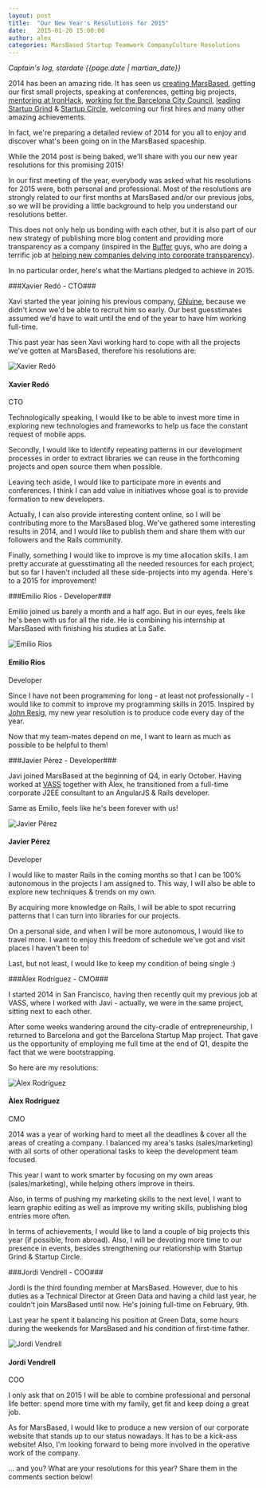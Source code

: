 ```yaml
---
layout: post
title:  "Our New Year's Resolutions for 2015"
date:   2015-01-20 15:00:00
author: alex
categories: MarsBased Startup Teamwork CompanyCulture Resolutions
---
```


*Captain's log, stardate {{page.date | martian_date}}*

2014 has been an amazing ride. It has seen us <a href="http://marsbased.com/blog/2013/09/07/take-offs-and-landings" title="Take-offs and Landings" target="_blank">creating MarsBased</a>, getting our first small projects, speaking at conferences, getting big projects, <a href="http://marsbased.com/blog/2014/08/22/The-Martians-conquer-the-IronHack" title="The Martians Conquer the Ironhack" target="_blank">mentoring at IronHack</a>, <a href="http://marsbased.com/blog/2014/06/09/Barcelona-Startup-Map1" title="Barcelona Startup Map" target="_blank">working for the Barcelona City Council</a>, <a href="http://marsbased.com/blog/2014/02/24/the-martians-conquer-the-startup-grind" title="Startup Grind and MarsBased" target="_blank">leading Startup Grind</a> & <a href="http://marsbased.com/blog/2013/11/07/startup-circle-barcelona" title="Startup Circle in Barcelona" target="_blank">Startup Circle</a>, welcoming our first hires and many other amazing achievements.

In fact, we're preparing a detailed review of 2014 for you all to enjoy and discover what's been going on in the MarsBased spaceship.

While the 2014 post is being baked, we'll share with you our new year resolutions for this promising 2015!

<!--more-->

In our first meeting of the year, everybody was asked what his resolutions for 2015 were, both personal and professional. Most of the resolutions are strongly related to our first months at MarsBased and/or our previous jobs, so we will be providing a little background to help you understand our resolutions better.

This does not only help us bonding with each other, but it is also part of our new strategy of publishing more blog content and providing more transparency as a company (inspired in the <a href="http://buffer.com" title="Buffer" target="_blank">Buffer</a> guys, who are doing a terrific job at <a href="https://bufferapp.com/transparency" title="Buffer's Transparency policy" target="_blank">helping new companies delving into corporate transparency</a>).

In no particular order, here's what the Martians pledged to achieve in 2015.

###Xavier Redó - CTO###

Xavi started the year joining his previous company, <a href="http://www.opscaling.com/" title="GNuine" target="_blank">GNuine</a>, because we didn't know we'd be able to recruit him so early. Our best guesstimates assumed we'd have to wait until the end of the year to have him working full-time.

This past year has seen Xavi working hard to cope with all the projects we've gotten at MarsBased, therefore his resolutions are:

<div class="quote left-sided">
    <div class="avatar">
        <img src="/images/xavi-squared.jpg" alt="Xavier Redó" title="Xavier Redó" class="img-responsive img-circle" />
        <h4>Xavier Redó</h4>
        <p>CTO</p>
    </div>
    <div class="text">
        <p>Technologically speaking, I would like to be able to invest more time in exploring new technologies and frameworks to help us face the constant request of mobile apps.</p>
        <p>Secondly, I would like to identify repeating patterns in our development processes in order to extract libraries we can reuse in the forthcoming projects and open source them when possible.</p>
        <p>Leaving tech aside, I would like to participate more in events and conferences. I think I can add value in initiatives whose goal is to provide formation to new developers.</p>
        <p>Actually, I can also provide interesting content online, so I will be contributing more to the MarsBased blog. We've gathered some interesting results in 2014, and I would like to publish them and share them with our followers and the Rails community.</p>
        <p>Finally, something I would like to improve is my time allocation skills. I am pretty accurate at guesstimating all the needed resources for each project, but so far I haven't included all these side-projects into my agenda. Here's to a 2015 for improvement!</p>
    </div>
</div>

###Emilio Ríos - Developer###

Emilio joined us barely a month and a half ago. But in our eyes, feels like he's been with us for all the ride. He is combining his internship at MarsBased with finishing his studies at La Salle.

<div class="quote right-sided">
    <div class="avatar">
        <img src="/images/emilio-squared.jpg" alt="Emilio Ríos" title="Emilio Ríos" class="img-responsive img-circle" />
        <h4>Emilio Ríos</h4>
        <p>Developer</p>
    </div>
    <div class="text">
        <p>Since I have not been programming for long - at least not professionally - I would like to commit to improve my programming skills in 2015. Inspired by <a href="http://ejohn.org/blog/write-code-every-day/" title="Write Code Every Day" target="_blank">John Resig</a>, my new year resolution is to produce code every day of the year.</p>
        <p>Now that my team-mates depend on me, I want to learn as much as possible to be helpful to them!</p>
    </div>
</div>

###Javier Pérez - Developer###

Javi joined MarsBased at the beginning of Q4, in early October. Having worked at <a href="http://www.vass.es" title="VASS" target="_blank">VASS</a> together with Àlex, he transitioned from a full-time corporate J2EE consultant to an AngularJS & Rails developer.

Same as Emilio, feels like he's been forever with us!

<div class="quote left-sided">
    <div class="avatar">
        <img src="/images/javi-squared.jpg" alt="Javier Pérez" title="Javier Pérez" class="img-responsive img-circle" />
        <h4>Javier Pérez</h4>
        <p>Developer</p>
    </div>
    <div class="text">
        <p>I would like to master Rails in the coming months so that I can be 100% autonomous in the projects I am assigned to. This way, I will also be able to explore new techniques & trends on my own.</p>
        <p>By acquiring more knowledge on Rails, I will be able to spot recurring patterns that I can turn into libraries for our projects.</p>
        <p>On a personal side, and when I will be more autonomous, I would like to travel more. I want to enjoy this freedom of schedule we've got and visit places I haven't been to!</p>
        <p>Last, but not least, I would like to keep my condition of being single :)</p>
    </div>
</div>

###Àlex Rodríguez - CMO###

I started 2014 in San Francisco, having then recently quit my previous job at VASS, where I worked with Javi - actually, we were in the same project, sitting next to each other.

After some weeks wandering around the city-cradle of entrepreneurship, I returned to Barcelona and got the Barcelona Startup Map project. That gave us the opportunity of employing me full time at the end of Q1, despite the fact that we were bootstrapping.

So here are my resolutions:

<div class="quote right-sided">
    <div class="avatar">
        <img src="/images/alex-squared.jpg" alt="Àlex Rodríguez" title="Àlex Rodríguez" class="img-responsive img-circle" />
        <h4>Àlex Rodríguez</h4>
        <p>CMO</p>
    </div>
    <div class="text">
        <p>2014 was a year of working hard to meet all the deadlines & cover all the areas of creating a company. I balanced my area's tasks (sales/marketing) with all sorts of other operational tasks to keep the development team focused.</p>
        <p>This year I want to work smarter by focusing on my own areas (sales/marketing), while helping others improve in theirs.</p>
        <p>Also, in terms of pushing my marketing skills to the next level, I want to learn graphic editing as well as improve my writing skills, publishing blog entries more often.</p>
        <p>In terms of achievements, I would like to land a couple of big projects this year (if possible, from abroad). Also, I will be devoting more time to our presence in events, besides strengthening our relationship with Startup Grind & Startup Circle.</p>
    </div>
</div>

###Jordi Vendrell - COO###

Jordi is the third founding member at MarsBased. However, due to his duties as a Technical Director at Green Data and having a child last year, he couldn't join MarsBased until now. He's joining full-time on February, 9th.

Last year he spent it balancing his position at Green Data, some hours during the weekends for MarsBased and his condition of first-time father.

<div class="quote left-sided">
    <div class="avatar">
        <img src="/images/jordi-squared.jpg" alt="Jordi Vendrell" title="Jordi Vendrell" class="img-responsive img-circle" />
        <h4>Jordi Vendrell</h4>
        <p>COO</p>
    </div>
    <div class="text">
        <p>I only ask that on 2015 I will be able to combine professional and personal life better: spend more time with my family, get fit and keep doing a great job.</p>
        <p>As for MarsBased, I would like to produce a new version of our corporate website that stands up to our status nowadays. It has to be a kick-ass website! Also, I'm looking forward to being more involved in the operative work of the company.</p>
    </div>
</div>

... and you? What are your resolutions for this year? Share them in the comments section below!

